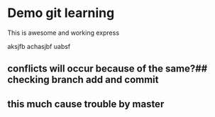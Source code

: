Demo git learning
=================

This is awesome and working express

aksjfb achasjbf uabsf

## conflicts will occur because of the same?## checking branch add and commit
## this much cause trouble by master
